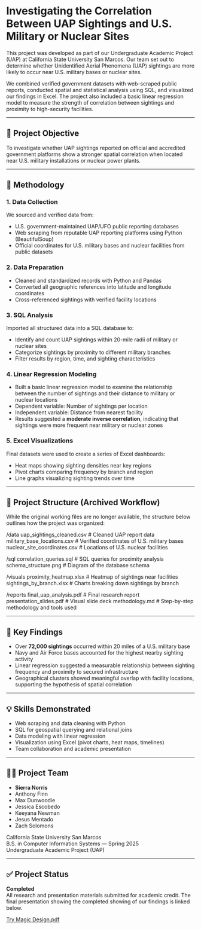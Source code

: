 # Investigating the Correlation Between UAP Sightings and U.S. Military or Nuclear Sites

This project was developed as part of our Undergraduate Academic Project (UAP) at California State University San Marcos. Our team set out to determine whether Unidentified Aerial Phenomena (UAP) sightings are more likely to occur near U.S. military bases or nuclear sites. 

We combined verified government datasets with web-scraped public reports, conducted spatial and statistical analysis using SQL, and visualized our findings in Excel. The project also included a basic linear regression model to measure the strength of correlation between sightings and proximity to high-security facilities.

---

## 📍 Project Objective

To investigate whether UAP sightings reported on official and accredited government platforms show a stronger spatial correlation when located near U.S. military installations or nuclear power plants.

---

## 🔎 Methodology

### 1. **Data Collection**
We sourced and verified data from:
- U.S. government-maintained UAP/UFO public reporting databases
- Web scraping from reputable UAP reporting platforms using Python (BeautifulSoup)
- Official coordinates for U.S. military bases and nuclear facilities from public datasets

### 2. **Data Preparation**
- Cleaned and standardized records with Python and Pandas
- Converted all geographic references into latitude and longitude coordinates
- Cross-referenced sightings with verified facility locations

### 3. **SQL Analysis**
Imported all structured data into a SQL database to:
- Identify and count UAP sightings within 20-mile radii of military or nuclear sites
- Categorize sightings by proximity to different military branches
- Filter results by region, time, and sighting characteristics

### 4. **Linear Regression Modeling**
- Built a basic linear regression model to examine the relationship between the number of sightings and their distance to military or nuclear locations
- Dependent variable: Number of sightings per location
- Independent variable: Distance from nearest facility
- Results suggested a **moderate inverse correlation**, indicating that sightings were more frequent near military or nuclear zones

### 5. **Excel Visualizations**
Final datasets were used to create a series of Excel dashboards:
- Heat maps showing sighting densities near key regions
- Pivot charts comparing frequency by branch and region
- Line graphs visualizing sighting trends over time

---

## 📁 Project Structure (Archived Workflow)

While the original working files are no longer available, the structure below outlines how the project was organized:


/data
uap_sightings_cleaned.csv # Cleaned UAP report data
military_base_locations.csv # Verified coordinates of U.S. military bases
nuclear_site_coordinates.csv # Locations of U.S. nuclear facilities

/sql
correlation_queries.sql # SQL queries for proximity analysis
schema_structure.png # Diagram of the database schema

/visuals
proximity_heatmap.xlsx # Heatmap of sightings near facilities
sightings_by_branch.xlsx # Charts breaking down sightings by branch

/reports
final_uap_analysis.pdf # Final research report
presentation_slides.pdf # Visual slide deck
methodology.md # Step-by-step methodology and tools used



---

## 🧠 Key Findings

- Over **72,000 sightings** occurred within 20 miles of a U.S. military base
- Navy and Air Force bases accounted for the highest nearby sighting activity
- Linear regression suggested a measurable relationship between sighting frequency and proximity to secured infrastructure
- Geographical clusters showed meaningful overlap with facility locations, supporting the hypothesis of spatial correlation

---

## 💡 Skills Demonstrated

- Web scraping and data cleaning with Python
- SQL for geospatial querying and relational joins
- Data modeling with linear regression
- Visualization using Excel (pivot charts, heat maps, timelines)
- Team collaboration and academic presentation

---

## 👨‍🎓 Project Team

- **Sierra Norris**  
- Anthony Finn  
- Max Dunwoodie  
- Jessica Escobedo  
- Keeyana Newman  
- Jesus Mentado  
- Zach Solomons  

California State University San Marcos  
B.S. in Computer Information Systems — Spring 2025  
Undergraduate Academic Project (UAP)

---

## ✅ Project Status

**Completed**  
All research and presentation materials submitted for academic credit. The final presentation showing the completed showing of our findings is linked below. 


[Try Magic Design.pdf](https://github.com/user-attachments/files/21112088/Try.Magic.Design.pdf)




